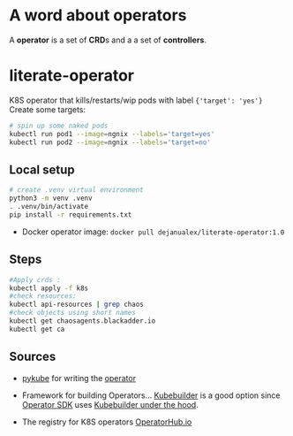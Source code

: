 # A word about operators

A **operator** is a set of **CRD**s and a a set of **controllers**.

# literate-operator
K8S operator that kills/restarts/wip pods with label `{'target': 'yes'}`
Create some targets:
```bash
# spin up some naked pods
kubectl run pod1 --image=ngnix --labels='target=yes'
kubectl run pod2 --image=ngnix --labels='target=no'
```

## Local setup

```bash
# create .venv virtual environment
python3 -m venv .venv
. .venv/bin/activate
pip install -r requirements.txt
```
* Docker operator image: `docker pull dejanualex/literate-operator:1.0`

## Steps

```bash
#Apply crds : 
kubectl apply -f k8s
#check resources: 
kubectl api-resources | grep chaos
#check objects using short names
kubectl get chaosagents.blackadder.io
kubectl get ca
```

## Sources

* [pykube](https://pykube.readthedocs.io/en/latest/index.html) for writing the [operator](https://pykube.readthedocs.io/en/latest/howtos/write-an-operator.html)

* Framework for building Operators… [Kubebuilder](https://github.com/kubernetes-sigs/kubebuilder) is a good option since [Operator SDK](https://sdk.operatorframework.io/) uses [Kubebuilder under the hood](https://sdk.operatorframework.io/docs/faqs/#what-are-the-the-differences-between-kubebuilder-and-operator-sdk).

* The registry for K8S operators [OperatorHub.io](https://operatorhub.io/)